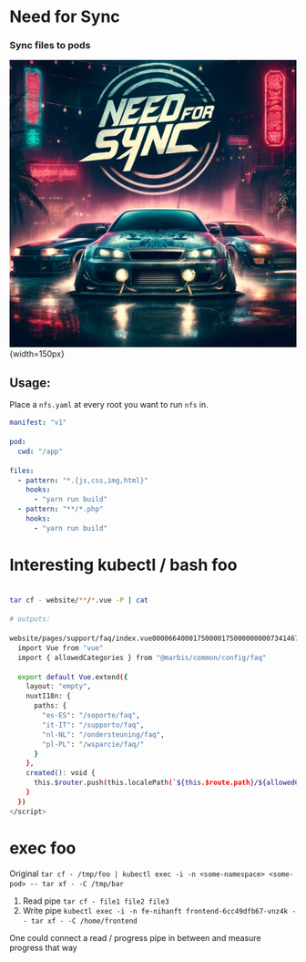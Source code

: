 # Need for Sync
### Sync files to pods

![nfs logo](assets/images/need-for-sync.png "") {width=150px}

## Usage:

Place a `nfs.yaml` at every root you want to run `nfs` in.

```yaml
manifest: "v1"

pod:
  cwd: "/app"

files:
  - pattern: "*.{js,css,img,html}"
    hooks: 
      - "yarn run build"
  - pattern: "**/*.php"
    hooks:
      - "yarn run build"
```


# Interesting kubectl / bash foo

```bash

tar cf - website/**/*.vue -P | cat

# outputs:

website/pages/support/faq/index.vue0000664000175000017500000000073414677171254021476 0ustar  niklas-hanftniklas-hanft<script lang="ts">
  import Vue from "vue"
  import { allowedCategories } from "@marbis/common/config/faq"

  export default Vue.extend({
    layout: "empty",
    nuxtI18n: {
      paths: {
        "es-ES": "/soporte/faq",
        "it-IT": "/supporto/faq",
        "nl-NL": "/ondersteuning/faq",
        "pl-PL": "/wsparcie/faq/"
      }
    },
    created(): void {
      this.$router.push(this.localePath(`${this.$route.path}/${allowedCategories[0]}`))
    }
  })
</script>

```


# exec foo

Original
`tar cf - /tmp/foo | kubectl exec -i -n <some-namespace> <some-pod> -- tar xf - -C /tmp/bar`

1. Read pipe
``tar cf - file1 file2 file3``
2. Write pipe
``kubectl exec -i -n fe-nihanft frontend-6cc49dfb67-vnz4k -- tar xf - -C /home/frontend``

One could connect a read / progress pipe in between and measure progress that way
